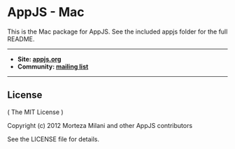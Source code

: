 # AppJS - Mac
This is the Mac package for AppJS. See the included appjs folder for the full README.

---

* __Site: [appjs.org](http://appjs.org)__
* __Community: [mailing list](https://groups.google.com/forum/#!forum/appjs-dev)__

---



## License
( The MIT License )

Copyright (c) 2012 Morteza Milani and other AppJS contributors

See the LICENSE file for details.
